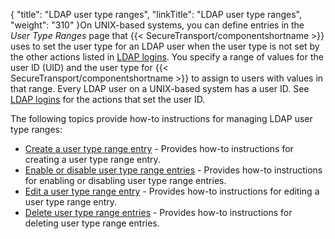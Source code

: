 {
    "title": "LDAP user type ranges",
    "linkTitle": "LDAP user type ranges",
    "weight": "310"
}On UNIX-based systems, you can define entries in the *User Type Ranges* page that {{< SecureTransport/componentshortname  >}} uses to set the user type for an LDAP user when the user type is not set by the other actions listed in [LDAP logins](../c_st_ldap_logins#LDAP). You specify a range of values for the user ID (UID) and the user type for {{< SecureTransport/componentshortname  >}} to assign to users with values in that range. Every LDAP user on a UNIX-based system has a user ID. See [LDAP logins](../c_st_ldap_logins#LDAP) for the actions that set the user ID.

The following topics provide how-to instructions for managing LDAP user type ranges:

-   [Create a user type range entry](t_st_create_user_type_range_entry) - Provides how-to instructions for creating a user type range entry.
-   [Enable or disable user type range entries](t_st_enable_disable_user_type_range_entries) - Provides how-to instructions for enabling or disabling user type range entries.
-   [Edit a user type range entry](t_st_edit_user_type_range_entry) - Provides how-to instructions for editing a user type range entry.
-   [Delete user type range entries](t_st_delete_user_type_range_entries) - Provides how-to instructions for deleting user type range entries.
